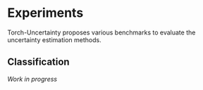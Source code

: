 # Experiments

Torch-Uncertainty proposes various benchmarks to evaluate the uncertainty estimation methods.

## Classification

*Work in progress*
